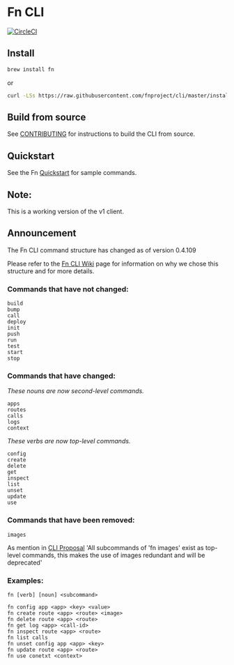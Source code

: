 # Fn CLI
[![CircleCI](https://circleci.com/gh/fnproject/cli.svg?style=svg)](https://circleci.com/gh/fnproject/cli)

## Install

```sh
brew install fn
```
or

```sh
curl -LSs https://raw.githubusercontent.com/fnproject/cli/master/install | sh
```

## Build from source

See [CONTRIBUTING](https://github.com/fnproject/cli/blob/master/CONTRIBUTING.md) for instructions to build the CLI from source.

## Quickstart

See the Fn [Quickstart](https://github.com/fnproject/fn/blob/master/README.md) for sample commands.

## Note:
This is a working version of the v1 client.

## Announcement

The Fn CLI command structure has changed as of version 0.4.109

Please refer to the [Fn CLI Wiki](https://github.com/fnproject/cli/wiki) page for information on why we chose this structure and for more details.

### Commands that have not changed:
```
build
bump
call
deploy
init
push
run
test
start
stop
```

### Commands that have changed:

_These nouns are now second-level commands._
```
apps
routes
calls
logs
context
```

_These verbs are now top-level commands._
```
config
create
delete
get
inspect
list
unset
update
use
```

### Commands that have been removed:
```
images 
```
As mention in [CLI Proposal](https://github.com/fnproject/cli/wiki/CLI-Proposal:--verb--noun--structure) 'All subcommands of 'fn images' exist as top-level commands, this makes the use of images redundant and will be deprecated'


### Examples:

```
fn [verb] [noun] <subcommand>

fn config app <app> <key> <value>
fn create route <app> <route> <image>
fn delete route <app> <route>
fn get log <app> <call-id>
fn inspect route <app> <route>
fn list calls
fn unset config app <app> <key>
fn update route <app> <route>
fn use conetxt <context>
```




